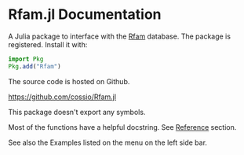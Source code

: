 # Rfam.jl Documentation

A Julia package to interface with the [Rfam](https://rfam.org/) database. The package is registered. Install it with:

```julia
import Pkg
Pkg.add("Rfam")
```

The source code is hosted on Github.

<https://github.com/cossio/Rfam.jl>

This package doesn't export any symbols.

Most of the functions have a helpful docstring.
See [Reference](@ref) section.

See also the Examples listed on the menu on the left side bar.